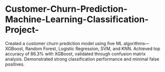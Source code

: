 # Customer-Churn-Prediction-Machine-Learning-Classification-Project-
Created a customer churn prediction model using five ML algorithms—XGBoost, Random Forest, Logistic Regression, SVM, and KNN. Achieved top accuracy of 86.3% with XGBoost, validated through confusion matrix analysis. Demonstrated strong classification performance and minimal false positives.
